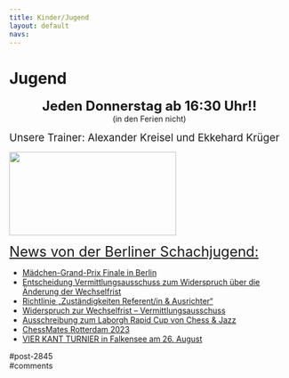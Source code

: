 ```yaml
---
title: Kinder/Jugend 
layout: default
navs:
---
```

<div class="post-2845 page type-page status-publish hentry" id="post-2845">
<h1 class="entry-title">Jugend</h1>
<div class="entry-content">
<p style="text-align: center;"><strong><span style="font-size: 18pt;">Jeden Donnerstag ab 16:30 Uhr!!</span><br/>
</strong>(in den Ferien nicht)</p>
<p><span style="font-size: 14pt;">Unsere Trainer: Alexander Kreisel und Ekkehard Krüger</span></p>
<p><a href="https://www.narva-schach.de/wordpress/wp-content/uploads/2018/03/0002farbe.jpg"><img alt="" class="size-medium wp-image-3899 aligncenter" decoding="async" height="150" sizes="(max-width: 300px) 100vw, 300px" src="https://www.narva-schach.de/wordpress/wp-content/uploads/2018/03/0002farbe-300x150.jpg" srcset="https://www.narva-schach.de/wordpress/wp-content/uploads/2018/03/0002farbe-300x150.jpg 300w, https://www.narva-schach.de/wordpress/wp-content/uploads/2018/03/0002farbe-768x384.jpg 768w, https://www.narva-schach.de/wordpress/wp-content/uploads/2018/03/0002farbe-1024x512.jpg 1024w, https://www.narva-schach.de/wordpress/wp-content/uploads/2018/03/0002farbe.jpg 1184w" width="300"/></a></p>
<p><span style="text-decoration-line: underline; font-size: 1.8em;">News von der Berliner Schachjugend:</span></p>
<ul><!--via SimplePie with RSSImport--><li><a href="https://www.schachjugend-in-berlin.de/maedchen-grand-prix-finale-in-berlin/" title="Mädchen-Grand-Prix Finale in Berlin">Mädchen-Grand-Prix Finale in Berlin</a></li><li><a href="https://www.schachjugend-in-berlin.de/entscheidung-vermittlungsausschuss-zum-widerspruch-ueber-die-aenderung-der-wechselfrist/" title="Entscheidung Vermittlungsausschuss zum Widerspruch über die Änderung der Wechselfrist">Entscheidung Vermittlungsausschuss zum Widerspruch über die Änderung der Wechselfrist</a></li><li><a href="https://www.schachjugend-in-berlin.de/richtlinie-zustaendigkeiten-referent-in-ausrichter/" title="Richtlinie „Zuständigkeiten Referent/in &amp; Ausrichter“">Richtlinie „Zuständigkeiten Referent/in &amp; Ausrichter“</a></li><li><a href="https://www.schachjugend-in-berlin.de/widerspruch-zur-wechselfrist-vermittlungsausschuss/" title="Widerspruch zur Wechselfrist –  Vermittlungsausschuss">Widerspruch zur Wechselfrist –  Vermittlungsausschuss</a></li><li><a href="https://www.schachjugend-in-berlin.de/ausschreibung-zum-laborgh-rapid-cup-von-chess-jazz/" title="Ausschreibung zum Laborgh Rapid Cup von Chess &amp; Jazz">Ausschreibung zum Laborgh Rapid Cup von Chess &amp; Jazz</a></li><li><a href="https://www.schachjugend-in-berlin.de/chessmates-rotterdam-2023/" title="ChessMates Rotterdam 2023">ChessMates Rotterdam 2023</a></li><li><a href="https://www.schachjugend-in-berlin.de/vier-kant-turnier-in-falkensee-am-26-august/" title="VIER KANT TURNIER in Falkensee am 26. August">VIER KANT TURNIER in Falkensee am 26. August</a></li></ul>
</div><!-- .entry-content -->
</div> #post-2845 
<div id="comments">
</div> #comments 
